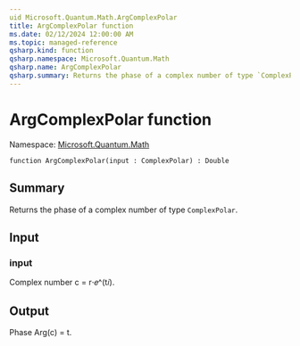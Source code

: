 ```yaml
---
uid Microsoft.Quantum.Math.ArgComplexPolar
title: ArgComplexPolar function
ms.date: 02/12/2024 12:00:00 AM
ms.topic: managed-reference
qsharp.kind: function
qsharp.namespace: Microsoft.Quantum.Math
qsharp.name: ArgComplexPolar
qsharp.summary: Returns the phase of a complex number of type `ComplexPolar`.
---
```


# ArgComplexPolar function

Namespace: [Microsoft.Quantum.Math](xref:Microsoft.Quantum.Math)

```qsharp
function ArgComplexPolar(input : ComplexPolar) : Double
```

## Summary
Returns the phase of a complex number of type `ComplexPolar`.

## Input
### input
Complex number c = r⋅𝑒^(t𝑖).

## Output
Phase Arg(c) = t.

